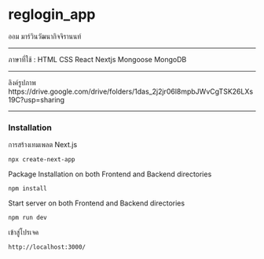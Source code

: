 # reglogin_app
ออม มาร์วินวัฒนากิจจิรานนท์ 
<hr>
ภาษาที่ใช้ :
HTML CSS React Nextjs Mongoose MongoDB
<hr>
ลิงค์รูปภาพ 
https://drive.google.com/drive/folders/1das_2j2jr06l8mpbJWvCgTSK26LXs19C?usp=sharing
<hr>

<h3>Installation</h3>

การสร้างเทมเพลต Next.js
```
npx create-next-app
```

Package Installation on both Frontend and Backend directories
```
npm install
```

Start server on both Frontend and Backend directories
```
npm run dev
```

เข้าสู่โปรเจค
```
http://localhost:3000/
```

